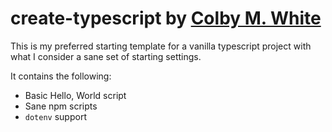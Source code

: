 # create-typescript by [Colby M. White]

This is my preferred starting template for a vanilla typescript project
with what I consider a sane set of starting settings.

It contains the following:
- Basic Hello, World script
- Sane npm scripts
- `dotenv` support

[Colby M. White]: https://github.com/colbywhite/
